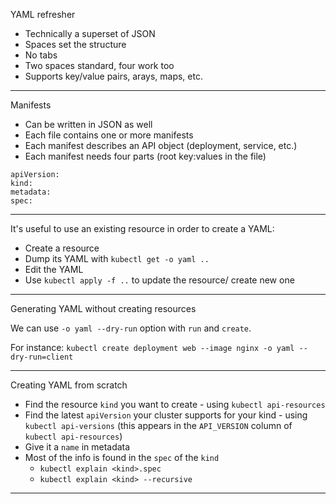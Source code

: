YAML refresher
- Technically a superset of JSON
- Spaces set the structure
- No tabs
- Two spaces standard, four work too
- Supports key/value pairs, arays, maps, etc.

---

Manifests

- Can be written in JSON as well
- Each file contains one or more manifests
- Each manifest describes an API object (deployment, service, etc.)
- Each manifest needs four parts (root key:values in the file)
```
apiVersion:
kind:
metadata:
spec:
```
---

It's useful to use an existing resource in order to create a YAML:
- Create a resource
- Dump its YAML with `kubectl get -o yaml .. `
- Edit the YAML
- Use `kubectl apply -f ..` to update the resource/ create new one

---

Generating YAML without creating resources

We can use `-o yaml --dry-run` option with `run` and `create`.

For instance: `kubectl create deployment web --image nginx -o yaml --dry-run=client`

---

Creating YAML from scratch

- Find the resource `kind` you want to create - using `kubectl api-resources`
- Find the latest `apiVersion` your cluster supports for your kind - using 
`kubectl api-versions` (this appears in the `API_VERSION` column of `kubectl
api-resources`)
- Give it a `name` in metadata
- Most of the info is found in the `spec` of the `kind`
    - `kubectl explain <kind>.spec`
    - `kubectl explain <kind> --recursive`
---
